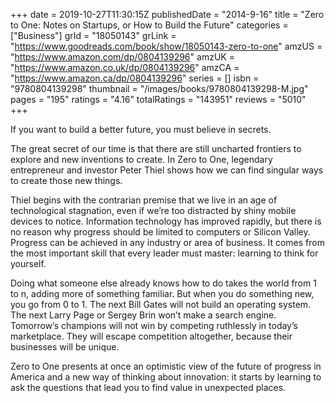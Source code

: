 +++ 
date = 2019-10-27T11:30:15Z
publishedDate = "2014-9-16"
title = "Zero to One: Notes on Startups, or How to Build the Future"
categories = ["Business"]
grId = "18050143"
grLink = "https://www.goodreads.com/book/show/18050143-zero-to-one"
amzUS = "https://www.amazon.com/dp/0804139296"
amzUK = "https://www.amazon.co.uk/dp/0804139296"
amzCA = "https://www.amazon.ca/dp/0804139296"
series = []
isbn = "9780804139298"
thumbnail = "/images/books/9780804139298-M.jpg"
pages = "195"
ratings = "4.16"
totalRatings = "143951"
reviews = "5010"
+++

If you want to build a better future, you must believe in secrets.  
  
The great secret of our time is that there are still uncharted frontiers to explore and new inventions to create. In Zero to One, legendary entrepreneur and investor Peter Thiel shows how we can find singular ways to create those new things.   
  
Thiel begins with the contrarian premise that we live in an age of technological stagnation, even if we’re too distracted by shiny mobile devices to notice. Information technology has improved rapidly, but there is no reason why progress should be limited to computers or Silicon Valley. Progress can be achieved in any industry or area of business. It comes from the most important skill that every leader must master: learning to think for yourself.  
  
Doing what someone else already knows how to do takes the world from 1 to n, adding more of something familiar. But when you do something new, you go from 0 to 1. The next Bill Gates will not build an operating system. The next Larry Page or Sergey Brin won’t make a search engine. Tomorrow’s champions will not win by competing ruthlessly in today’s marketplace. They will escape competition altogether, because their businesses will be unique.   
  
Zero to One presents at once an optimistic view of the future of progress in America and a new way of thinking about innovation: it starts by learning to ask the questions that lead you to find value in unexpected places.
